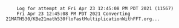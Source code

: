         Log for attempt at Fri Apr 23 12:45:08 PM PDT 2021 (11567)
        Fri Apr 23 12:45:08 PM PDT 2021 Converting 21MATH530/KBe21math530floFastMultiplicationWithFFT.org...
